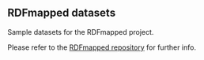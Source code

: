## RDFmapped datasets

Sample datasets for the RDFmapped project.

Please refer to the [RDFmapped repository](https://github.com/almasen/rdf-mapped) for further info.